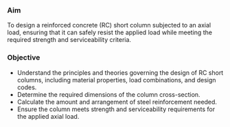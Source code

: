 ### Aim 
To design a reinforced concrete (RC) short column subjected to an axial load, ensuring that it can safely resist the applied load while meeting the required strength and serviceability criteria.

### Objective
-  Understand the principles and theories governing the design of RC short columns, including material properties, load combinations, and design codes.
-  Determine the required dimensions of the column cross-section.
-  Calculate the amount and arrangement of steel reinforcement needed.
-  Ensure the column meets strength and serviceability requirements for the applied axial load.





